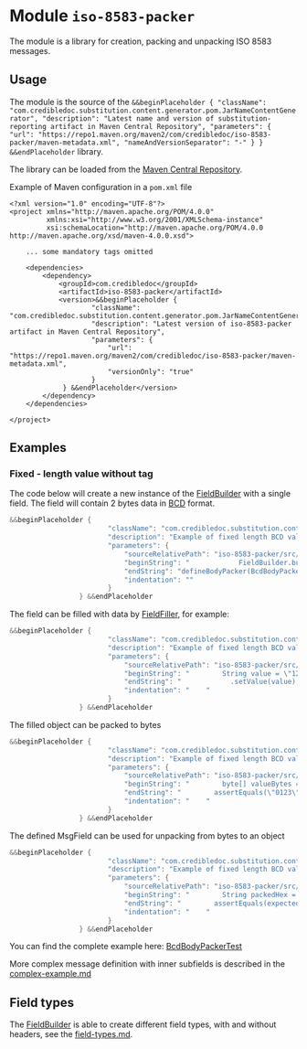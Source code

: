 # Module `iso-8583-packer`

The module is a library for creation, packing and unpacking ISO 8583 messages.

## Usage
The module is the source of the `&&beginPlaceholder {
                                          "className": "com.credibledoc.substitution.content.generator.pom.JarNameContentGenerator",
                                          "description": "Latest name and version of substitution-reporting artifact in Maven Central Repository",
                                          "parameters": {
                                              "url": "https://repo1.maven.org/maven2/com/credibledoc/iso-8583-packer/maven-metadata.xml",
                                              "nameAndVersionSeparator": "-"
                                          }
                                   } &&endPlaceholder` library.

The library can be loaded from the [Maven Central Repository](https://mvnrepository.com/artifact/com.credibledoc/iso-8583-packer).

Example of Maven configuration in a `pom.xml` file

    <?xml version="1.0" encoding="UTF-8"?>
    <project xmlns="http://maven.apache.org/POM/4.0.0"
             xmlns:xsi="http://www.w3.org/2001/XMLSchema-instance"
             xsi:schemaLocation="http://maven.apache.org/POM/4.0.0 http://maven.apache.org/xsd/maven-4.0.0.xsd">
    
        ... some mandatory tags omitted
    
        <dependencies>
            <dependency>
                <groupId>com.credibledoc</groupId>
                <artifactId>iso-8583-packer</artifactId>
                <version>&&beginPlaceholder {
                        "className": "com.credibledoc.substitution.content.generator.pom.JarNameContentGenerator",
                        "description": "Latest version of iso-8583-packer artifact in Maven Central Repository",
                        "parameters": {
                            "url": "https://repo1.maven.org/maven2/com/credibledoc/iso-8583-packer/maven-metadata.xml",
                            "versionOnly": "true"
                        }
                 } &&endPlaceholder</version>
            </dependency>
        </dependencies>
    
    </project>

## Examples

### Fixed - length value without tag

The code below will create a new instance of the [FieldBuilder](https://github.com/credibledoc/credible-doc/blob/master/iso-8583-packer/src/main/java/com/credibledoc/iso8583packer/FieldBuilder.java) with a single field.
The field will contain 2 bytes data in [BCD](https://en.wikipedia.org/wiki/Binary-coded_decimal) format.

```Java
&&beginPlaceholder {
                        "className": "com.credibledoc.substitution.content.generator.code.MethodSourceContentGenerator",
                        "description": "Example of fixed length BCD value definition",
                        "parameters": {
                            "sourceRelativePath": "iso-8583-packer/src/test/java/com/credibledoc/iso8583packer/bcd/BcdBodyPackerTest.java",
                            "beginString": "            FieldBuilder.builder(MsgFieldType.VAL)",
                            "endString": "defineBodyPacker(BcdBodyPacker.leftPadding0());",
                            "indentation": ""
                        }
                 } &&endPlaceholder
```

The field can be filled with data by [FieldFiller](https://github.com/credibledoc/credible-doc/blob/master/iso-8583-packer/src/main/java/com/credibledoc/iso8583packer/FieldFiller.java),
for example:
```Java
&&beginPlaceholder {
                        "className": "com.credibledoc.substitution.content.generator.code.MethodSourceContentGenerator",
                        "description": "Example of fixed length BCD value filling",
                        "parameters": {
                            "sourceRelativePath": "iso-8583-packer/src/test/java/com/credibledoc/iso8583packer/bcd/BcdBodyPackerTest.java",
                            "beginString": "        String value = \"123\";",
                            "endString": "            .setValue(value);",
                            "indentation": "    "
                        }
                 } &&endPlaceholder
```

The filled object can be packed to bytes
```Java
&&beginPlaceholder {
                        "className": "com.credibledoc.substitution.content.generator.code.MethodSourceContentGenerator",
                        "description": "Example of fixed length BCD value packing",
                        "parameters": {
                            "sourceRelativePath": "iso-8583-packer/src/test/java/com/credibledoc/iso8583packer/bcd/BcdBodyPackerTest.java",
                            "beginString": "        byte[] valueBytes = fieldFiller.pack();",
                            "endString": "        assertEquals(\"0123\", bytesHex);",
                            "indentation": "    "
                        }
                 } &&endPlaceholder
```

The defined MsgField can be used for unpacking from bytes to an object
```Java
&&beginPlaceholder {
                        "className": "com.credibledoc.substitution.content.generator.code.MethodSourceContentGenerator",
                        "description": "Example of fixed length BCD value unpacking",
                        "parameters": {
                            "sourceRelativePath": "iso-8583-packer/src/test/java/com/credibledoc/iso8583packer/bcd/BcdBodyPackerTest.java",
                            "beginString": "        String packedHex = \"0456\";",
                            "endString": "        assertEquals(expectedValue, unpackedValue);",
                            "indentation": "    "
                        }
                 } &&endPlaceholder
```

You can find the complete example here: [BcdBodyPackerTest](https://github.com/credibledoc/credible-doc/blob/master/iso-8583-packer/src/test/java/com/credibledoc/iso8583packer/bcd/BcdBodyPackerTest.java)

More complex message definition with inner subfields is described in the [complex-example.md](doc/complex-example.md)

## Field types
The [FieldBuilder](https://github.com/credibledoc/credible-doc/blob/master/iso-8583-packer/src/main/java/com/credibledoc/iso8583packer/FieldBuilder.java)
is able to create different field types, with and without headers, see the [field-types.md](doc/field-types.md).